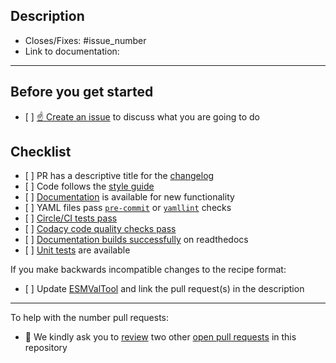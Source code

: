 <!--
    Thank you for contributing to our project!
-->

## Description

<!--
    Please describe your changes here, especially focusing on why this PR makes
    ESMValCore better and what problem it solves.

    Before you start, please read our [contribution guidelines](https://docs.esmvaltool.org/projects/ESMValCore/en/latest/contributing.html).

    Please fill in the GitHub issue that is closed by this pull request, e.g. Closes #1903
-->

-   Closes/Fixes: #issue_number
-   Link to documentation:

***

## Before you get started

-   \[ \] [☝ Create an issue](https://github.com/ESMValGroup/ESMValCore/issues) to discuss what you are going to do

## Checklist

-   \[ \] PR has a descriptive title for the [changelog](https://docs.esmvaltool.org/projects/esmvalcore/en/latest/contributing.html#branches-pull-requests-and-code-review)
-   \[ \] Code follows the [style guide](https://docs.esmvaltool.org/projects/esmvalcore/en/latest/contributing.html#code-style)
-   \[ \] [Documentation](https://docs.esmvaltool.org/projects/esmvalcore/en/latest/contributing.html#documentation) is available for new functionality
-   \[ \] YAML files pass [`pre-commit`](https://docs.esmvaltool.org/projects/esmvalcore/en/latest/contributing.html#pre-commit) or [`yamllint`](https://docs.esmvaltool.org/projects/esmvalcore/en/latest/community/introduction.html#yaml) checks
-   \[ \] [Circle/CI tests pass](https://docs.esmvaltool.org/projects/esmvalcore/en/latest/contributing.html#branches-pull-requests-and-code-review)
-   \[ \] [Codacy code quality checks pass](https://docs.esmvaltool.org/projects/esmvalcore/en/latest/contributing.html#branches-pull-requests-and-code-review)
-   \[ \] [Documentation builds successfully](https://docs.esmvaltool.org/projects/esmvalcore/en/latest/contributing.html#branches-pull-requests-and-code-review) on readthedocs
-   \[ \] [Unit tests](https://docs.esmvaltool.org/projects/esmvalcore/projects/esmvalcore/en/latest/contributing.html#contributing-to-the-esmvalcore-package) are available

If you make backwards incompatible changes to the recipe format:

-   \[ \] Update [ESMValTool](https://github.com/esmvalgroup/esmvaltool) and link the pull request(s) in the description

***

To help with the number pull requests:

-   🙏 We kindly ask you to [review](https://docs.esmvaltool.org/en/latest/community/review.html#review-of-pull-requests) two other [open pull requests](https://github.com/ESMValGroup/ESMValTool/pulls) in this repository
